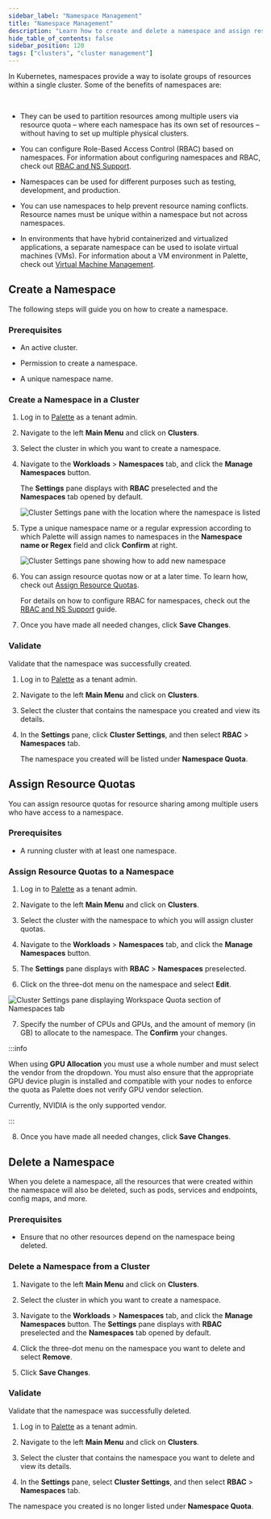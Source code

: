 ```yaml
---
sidebar_label: "Namespace Management"
title: "Namespace Management"
description: "Learn how to create and delete a namespace and assign resource quotas."
hide_table_of_contents: false
sidebar_position: 120
tags: ["clusters", "cluster management"]
---
```


In Kubernetes, namespaces provide a way to isolate groups of resources within a single cluster. Some of the benefits of
namespaces are:

<br />

- They can be used to partition resources among multiple users via resource quota – where each namespace has its own set
  of resources – without having to set up multiple physical clusters.

- You can configure Role-Based Access Control (RBAC) based on namespaces. For information about configuring namespaces
  and RBAC, check out [RBAC and NS Support](cluster-rbac.md).

- Namespaces can be used for different purposes such as testing, development, and production.

- You can use namespaces to help prevent resource naming conflicts. Resource names must be unique within a namespace but
  not across namespaces.

- In environments that have hybrid containerized and virtualized applications, a separate namespace can be used to
  isolate virtual machines (VMs). For information about a VM environment in Palette, check out
  [Virtual Machine Management](../../vm-management/vm-management.md).

## Create a Namespace

The following steps will guide you on how to create a namespace.

### Prerequisites

- An active cluster.

- Permission to create a namespace.

- A unique namespace name.

### Create a Namespace in a Cluster

1. Log in to [Palette](https://console.spectrocloud.com) as a tenant admin.

2. Navigate to the left **Main Menu** and click on **Clusters**.

3. Select the cluster in which you want to create a namespace.

4. Navigate to the **Workloads** > **Namespaces** tab, and click the **Manage Namespaces** button.

   The **Settings** pane displays with **RBAC** preselected and the **Namespaces** tab opened by default.

   ![Cluster Settings pane with the location where the namespace is listed](/clusters_cluster-management_namespace-create_4-7.webp)

5. Type a unique namespace name or a regular expression according to which Palette will assign names to namespaces in
   the **Namespace name or Regex** field and click **Confirm** at right.

   ![Cluster Settings pane showing how to add new namespace](/clusters_cluster-management_namespace-create-new_4-7.webp)

6. You can assign resource quotas now or at a later time. To learn how, check out
   [Assign Resource Quotas](namespace-management.md#assign-resource-quotas).

   For details on how to configure RBAC for namespaces, check out the
   [RBAC and NS Support](cluster-rbac.md#palette-roles-and-kubernetes-roles) guide.

7. Once you have made all needed changes, click **Save Changes**.

### Validate

Validate that the namespace was successfully created.

1. Log in to [Palette](https://console.spectrocloud.com) as a tenant admin.

2. Navigate to the left **Main Menu** and click on **Clusters**.

3. Select the cluster that contains the namespace you created and view its details.

4. In the **Settings** pane, click **Cluster Settings**, and then select **RBAC** > **Namespaces** tab.

   The namespace you created will be listed under **Namespace Quota**.

## Assign Resource Quotas

You can assign resource quotas for resource sharing among multiple users who have access to a namespace.

### Prerequisites

- A running cluster with at least one namespace.

### Assign Resource Quotas to a Namespace

1. Log in to [Palette](https://console.spectrocloud.com) as a tenant admin.

2. Navigate to the left **Main Menu** and click on **Clusters**.

3. Select the cluster with the namespace to which you will assign cluster quotas.

4. Navigate to the **Workloads** > **Namespaces** tab, and click the **Manage Namespaces** button.

5. The **Settings** pane displays with **RBAC** > **Namespaces** preselected.

6. Click on the three-dot menu on the namespace and select **Edit**.

![Cluster Settings pane displaying Workspace Quota section of Namespaces tab](/clusters_cluster-management_ns-resource-quota_4-7.webp)

7. Specify the number of CPUs and GPUs, and the amount of memory (in GB) to allocate to the namespace. The **Confirm**
   your changes.

:::info

When using **GPU Allocation** you must use a whole number and must select the vendor from the dropdown. You must also
ensure that the appropriate GPU device plugin is installed and compatible with your nodes to enforce the quota as
Palette does not verify GPU vendor selection.

Currently, NVIDIA is the only supported vendor.

:::

8. Once you have made all needed changes, click **Save Changes**.

## Delete a Namespace

When you delete a namespace, all the resources that were created within the namespace will also be deleted, such as
pods, services and endpoints, config maps, and more.

### Prerequisites

- Ensure that no other resources depend on the namespace being deleted.

### Delete a Namespace from a Cluster

1. Navigate to the left **Main Menu** and click on **Clusters**.

2. Select the cluster in which you want to create a namespace.

3. Navigate to the **Workloads** > **Namespaces** tab, and click the **Manage Namespaces** button. The **Settings** pane
   displays with **RBAC** preselected and the **Namespaces** tab opened by default.

4. Click the three-dot menu on the namespace you want to delete and select **Remove**.

5. Click **Save Changes**.

### Validate

Validate that the namespace was successfully deleted.

1. Log in to [Palette](https://console.spectrocloud.com) as a tenant admin.

2. Navigate to the left **Main Menu** and click on **Clusters**.

3. Select the cluster that contains the namespace you want to delete and view its details.

4. In the **Settings** pane, select **Cluster Settings**, and then select **RBAC** > **Namespaces** tab.

The namespace you created is no longer listed under **Namespace Quota**.

